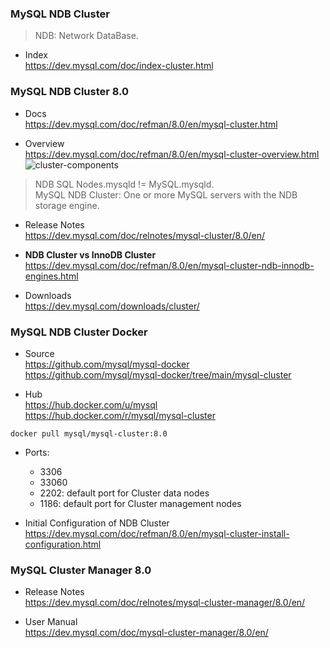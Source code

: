 
### MySQL NDB Cluster
> NDB: Network DataBase.

- Index  
  https://dev.mysql.com/doc/index-cluster.html

### MySQL NDB Cluster 8.0

- Docs  
  https://dev.mysql.com/doc/refman/8.0/en/mysql-cluster.html

- Overview  
  https://dev.mysql.com/doc/refman/8.0/en/mysql-cluster-overview.html
![cluster-components](https://dev.mysql.com/doc/refman/8.0/en/images/cluster-components-1.png)
> NDB SQL Nodes.mysqld != MySQL.mysqld.  
> MySQL NDB Cluster: One or more MySQL servers with the NDB storage engine.

- Release Notes  
  https://dev.mysql.com/doc/relnotes/mysql-cluster/8.0/en/

- **NDB Cluster vs InnoDB Cluster**  
  https://dev.mysql.com/doc/refman/8.0/en/mysql-cluster-ndb-innodb-engines.html

- Downloads  
  https://dev.mysql.com/downloads/cluster/

### MySQL NDB Cluster Docker

- Source  
  https://github.com/mysql/mysql-docker  
  https://github.com/mysql/mysql-docker/tree/main/mysql-cluster

- Hub  
  https://hub.docker.com/u/mysql  
  https://hub.docker.com/r/mysql/mysql-cluster
```shell
docker pull mysql/mysql-cluster:8.0
```
- Ports:
  - 3306
  - 33060
  - 2202: default port for Cluster data nodes
  - 1186: default port for Cluster management nodes

- Initial Configuration of NDB Cluster  
  https://dev.mysql.com/doc/refman/8.0/en/mysql-cluster-install-configuration.html


### MySQL Cluster Manager 8.0

- Release Notes  
  https://dev.mysql.com/doc/relnotes/mysql-cluster-manager/8.0/en/

- User Manual  
  https://dev.mysql.com/doc/mysql-cluster-manager/8.0/en/


